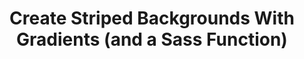 ---
title: "Create Striped Backgrounds With Gradients (and a Sass Function)"
layout: none
external: http://css-tricks.com/striped-background-gradients/
---